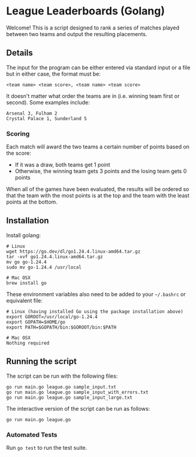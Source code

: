 # League Leaderboards (Golang)

Welcome! This is a script designed to rank a series of matches played between two teams and output the resulting placements.

## Details

The input for the program can be either entered via standard input or a file but in either case, the format must be:

`<team name> <team score>, <team name> <team score>`

It doesn't matter what order the teams are in (i.e. winning team first or second). Some examples include:
```
Arsenal 3, Fulham 2
Crystal Palace 1, Sunderland 5
```

### Scoring

Each match will award the two teams a certain number of points based on the score:
- If it was a draw, both teams get 1 point
- Otherwise, the winning team gets 3 points and the losing team gets 0 points

When all of the games have been evaluated, the results will be ordered so that the team with the most points is at the top and the team with the least points at the bottom.

## Installation

Install golang:
```
# Linux
wget https://go.dev/dl/go1.24.4.linux-amd64.tar.gz
tar -xvf go1.24.4.linux-amd64.tar.gz
mv go go-1.24.4
sudo mv go-1.24.4 /usr/local

# Mac OSX
brew install go
```

These environment variables also need to be added to your `~/.bashrc` or equivalent file:
```
# Linux (having installed Go using the package installation above)
export GOROOT=/usr/local/go-1.24.4
export GOPATH=$HOME/go
export PATH=$GOPATH/bin:$GOROOT/bin:$PATH

# Mac OSX
Nothing required
```

## Running the script

The script can be run with the following files:
```
go run main.go league.go sample_input.txt
go run main.go league.go sample_input_with_errors.txt
go run main.go league.go sample_input_large.txt
```

The interactive version of the script can be run as follows:

`go run main.go league.go`

### Automated Tests

Run `go test` to run the test suite.
